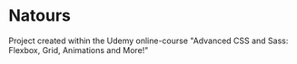 # Natours
Project created within the Udemy online-course "Advanced CSS and Sass: Flexbox, Grid, Animations and More!"


